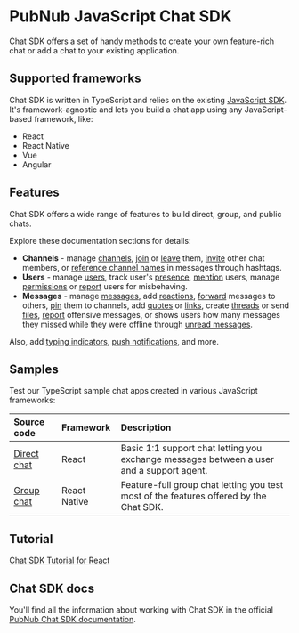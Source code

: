 # PubNub JavaScript Chat SDK

Chat SDK offers a set of handy methods to create your own feature-rich chat or add a chat to your existing application.

## Supported frameworks

Chat SDK is written in TypeScript and relies on the existing [JavaScript SDK](https://www.pubnub.com/docs/sdks/javascript). It's framework-agnostic and lets you build a chat app using any JavaScript-based framework, like:

- React
- React Native
- Vue
- Angular

## Features

Chat SDK offers a wide range of features to build direct, group, and public chats.

Explore these documentation sections for details:

- **Channels** - manage [channels](https://www.pubnub.com/docs/chat/chat-sdk/build/features/channels/create), [join](https://www.pubnub.com/docs/chat/chat-sdk/build/features/channels/join) or [leave](https://www.pubnub.com/docs/chat/chat-sdk/build/features/channels/leave) them, [invite](https://www.pubnub.com/docs/chat/chat-sdk/build/features/channels/invite) other chat members, or [reference channel names](https://www.pubnub.com/docs/chat/chat-sdk/build/features/channels/references) in messages through hashtags.
- **Users** - manage [users](https://www.pubnub.com/docs/chat/chat-sdk/build/features/users/create), track user's [presence](https://www.pubnub.com/docs/chat/chat-sdk/build/features/users/presence), [mention](https://www.pubnub.com/docs/chat/chat-sdk/build/features/users/mentions) users, manage [permissions](https://www.pubnub.com/docs/chat/chat-sdk/build/features/users/permissions) or [report](https://www.pubnub.com/docs/chat/chat-sdk/build/features/users/moderation) users for misbehaving.
- **Messages** - manage [messages](https://www.pubnub.com/docs/chat/chat-sdk/build/features/messages/send-receive), add [reactions](https://www.pubnub.com/docs/chat/chat-sdk/build/features/messages/reactions), [forward](https://www.pubnub.com/docs/chat/chat-sdk/build/features/messages/forward) messages to others, [pin](https://www.pubnub.com/docs/chat/chat-sdk/build/features/messages/pinned) them to channels, add [quotes](https://www.pubnub.com/docs/chat/chat-sdk/build/features/messages/quotes) or [links](https://www.pubnub.com/docs/chat/chat-sdk/build/features/messages/links), create [threads](https://www.pubnub.com/docs/chat/chat-sdk/build/features/messages/threads) or send [files](https://www.pubnub.com/docs/chat/chat-sdk/build/features/messages/files), [report](https://www.pubnub.com/docs/chat/chat-sdk/build/features/messages/moderation) offensive messages, or shows users how many messages they missed while they were offline through [unread messages](https://www.pubnub.com/docs/chat/chat-sdk/build/features/messages/unread).

Also, add [typing indicators](https://www.pubnub.com/docs/chat/chat-sdk/build/features/typing-indicator), [push notifications](https://www.pubnub.com/docs/chat/chat-sdk/build/features/push-notifications), and more.

## Samples

Test our TypeScript sample chat apps created in various JavaScript frameworks:

| Source code                                                                                 | Framework    | Description                                                                              |
| :------------------------------------------------------------------------------------------ | :----------- | :--------------------------------------------------------------------------------------- |
| [Direct chat](https://github.com/pubnub/js-chat/tree/master/samples/getting-started)        | React        | Basic 1:1 support chat letting you exchange messages between a user and a support agent. |
| [Group chat](https://github.com/pubnub/js-chat/tree/master/samples/react-native-group-chat) | React Native | Feature-full group chat letting you test most of the features offered by the Chat SDK.   |

## Tutorial
[Chat SDK Tutorial for React](https://www.pubnub.com/tutorials/chat-sdk-react/)

## Chat SDK docs

You'll find all the information about working with Chat SDK in the official [PubNub Chat SDK documentation](https://pubnub.com/docs/chat/chat-sdk/overview).
